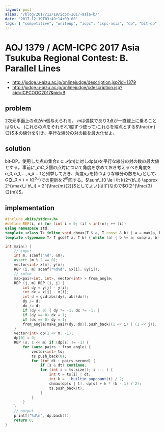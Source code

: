 ```yaml
---
layout: post
alias: "/blog/2017/12/19/icpc-2017-asia-b/"
date: "2017-12-19T03:49:14+09:00"
tags: [ "competitive", "writeup", "icpc", "icpc-asia", "dp", "bit-dp" ]
---
```


# AOJ 1379 / ACM-ICPC 2017 Asia Tsukuba Regional Contest: B. Parallel Lines

-   <http://judge.u-aizu.ac.jp/onlinejudge/description.jsp?id=1379>
-   <http://judge.u-aizu.ac.jp/onlinejudge/cdescription.jsp?cid=ICPCOOC2017&pid=B>

## problem

$2$次元平面上の点が$m$個与えられる。
$m$は偶数であり$3$点が一直線上に乗ることはない。
(これらの点をそれぞれ$1$度ずつ使って)これらを端点とする$\frac{m}{2}$本の線分を引き、平行な線分の対の数を最大化せよ。

## solution

bit-DP。使用した点の集合$s \subseteq \mathcal{P}(m)$に対し$\mathrm{dp}(s)$を平行な線分の対の数の最大値とする。事前に${}\_mC\_2$個の点対について角度を求めておき考えるべき角度を$a\_0, a\_1, \dots, a\_{k-1}$と列挙しておき、角度$a\_i$を持つような線分の数を$b\_i$として、$O(\sum\_{0 \le i \lt k}2^{b\_i})$での更新を$2^m$回する。$\sum\_{0 \le i \lt k}2^{b\_i} \approx 2^{\max\_i b\_i} = 2^{\frac{m}{2}}$としてよい(はず)なので$O(2^{\frac{3}{2}m})$。

## implementation

``` c++
#include <bits/stdc++.h>
#define REP(i, n) for (int i = 0; (i) < int(n); ++ (i))
using namespace std;
template <class T> inline void chmax(T & a, T const & b) { a = max(a, b); }
template <typename T> T gcd(T a, T b) { while (a) { b %= a; swap(a, b); } return b; }

int main() {
    // input
    int m; scanf("%d", &m);
    assert (m % 2 == 0);
    vector<int> x(m), y(m);
    REP (i, m) scanf("%d%d", &x[i], &y[i]);
    // solve
    map<pair<int, int>, vector<int> > from_angle;
    REP (j, m) REP (i, j) {
        int dy = y[j] - y[i];
        int dx = x[j] - x[i];
        int d = gcd(abs(dy), abs(dx));
        dy /= d;
        dx /= d;
        if (dy < 0) { dy *= -1; dx *= -1; }
        if (dy == 0) dx = 1;
        if (dx == 0) dy = 1;
        from_angle[make_pair(dy, dx)].push_back((1 << i) | (1 << j));
    }
    vector<int> dp(1 << m, -1);
    dp[0] = 0;
    REP (s, 1 << m) if (dp[s] != -1) {
        for (auto pairs : from_angle) {
            vector<int> ts;
            ts.push_back(0);
            for (int dt : pairs.second) {
                if (s & dt) continue;
                for (int i = ts.size(); i --; ) {
                    int t = ts[i] | dt;
                    int k = __builtin_popcount(t) / 2;
                    chmax(dp[s | t], dp[s] + k * (k - 1) / 2);
                    ts.push_back(t);
                }
            }
        }
    }
    // output
    printf("%d\n", dp.back());
    return 0;
}
```
